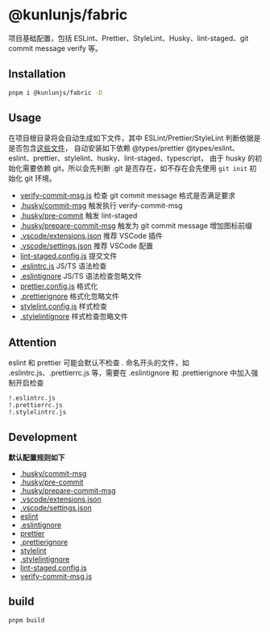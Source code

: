# @kunlunjs/fabric

项目基础配置，包括 ESLint、Prettier、StyleLint、Husky、lint-staged、git commit message verify 等。

## Installation

```bash
pnpm i @kunlunjs/fabric -D
```

## Usage

在项目根目录将会自动生成如下文件，其中 ESLint/Prettier/StyleLint 判断依据是是否包含[这些文件](./src/configs.ts)，
自动安装如下依赖 @types/prettier @types/eslint、eslint、prettier、stylelint、husky、lint-staged、typescript，
由于 husky 的初始化需要依赖 git，所以会先判断 .git 是否存在，如不存在会先使用 `git init` 初始化 git 环境。

- [verify-commit-msg.js]("./dist/verify-commit-msg.js") 检查 git commit message 格式是否满足要求
- [.husky/commit-msg]("./.husky/commit-msg") 触发执行 verify-commit-msg
- [.husky/pre-commit]("./.husky/pre-commit") 触发 lint-staged
- [.husky/prepare-commit-msg]("./.husky/prepare-commit-msg") 触发为 git commit message 增加图标前缀
- [.vscode/extensions.json]("./.vscode/extensions.json") 推荐 VSCode 插件
- [.vscode/settings.json]("./.vscode/settings.json") 推荐 VSCode 配置
- [lint-staged.config.js]("./lint-staged.config.js") 提交文件
- [.eslintrc.js]("./generate/eslintrc") JS/TS 语法检查
- [.eslintignore]("./.eslintignore") JS/TS 语法检查忽略文件
- [prettier.config.js]("./generate/prettier") 格式化
- [.prettierignore]("./.prettierignore") 格式化忽略文件
- [stylelint.config.js]("./generate/stylelint") 样式检查
- [.stylelintignore]("./.stylelintignore") 样式检查忽略文件

## Attention

eslint 和 prettier 可能会默认不检查 . 命名开头的文件，如 .eslintrc.js、.prettierrc.js 等，需要在 .eslintignore 和 .prettierignore 中加入强制开启检查

```
!.eslintrc.js
!.prettierrc.js
!.stylelintrc.js
```

## Development

<b>默认配置规则如下</b>

- [.husky/commit-msg](.husky/commit-msg)
- [.husky/pre-commit](.husky/pre-commit)
- [.husky/prepare-commit-msg](.husky/prepare-commit-msg)
- [.vscode/extensions.json](.vscode/extensions.json)
- [.vscode/settings.json](.vscode/settings.json)
- [eslint](src/eslint.ts)
- [.eslintignore](.eslintignore)
- [prettier](src/prettier.ts)
- [.prettierignore](.prettierignore)
- [stylelint](src/stylelint.ts)
- [.stylelintignore](.stylelintignore)
- [lint-staged.config.js](lint-staged.config.js)
- [verify-commit-msg.js](verify-commit-msg.js)

## build

```bash
pnpm build
```
